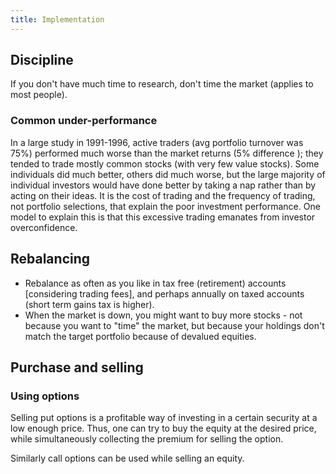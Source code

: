 ```yaml
---
title: Implementation
---
```



## Discipline

If you don't have much time to research, don't time the market (applies to most people).

### Common under-performance

In a large study in 1991-1996, active traders (avg portfolio turnover was 75%) performed much worse than the market returns (5% difference ); they tended to trade mostly common stocks (with very few value stocks). Some individuals did much better, others did much worse, but the large majority of individual investors would have done better by taking a nap rather than by acting on their ideas. It is the cost of trading and the frequency of trading, not portfolio selections, that explain the poor investment performance. One model to explain this is that this excessive trading emanates from investor overconfidence.

## Rebalancing

- Rebalance as often as you like in tax free (retirement) accounts \[considering trading fees\], and perhaps annually on taxed accounts (short term gains tax is higher).
- When the market is down, you might want to buy more stocks - not because you want to "time" the market, but because your holdings don't match the target portfolio because of devalued equities. 

## Purchase and selling

### Using options

Selling put options is a profitable way of investing in a certain security at a low enough price. Thus, one can try to buy the equity at the desired price, while simultaneously collecting the premium for selling the option.

Similarly call options can be used while selling an equity.
